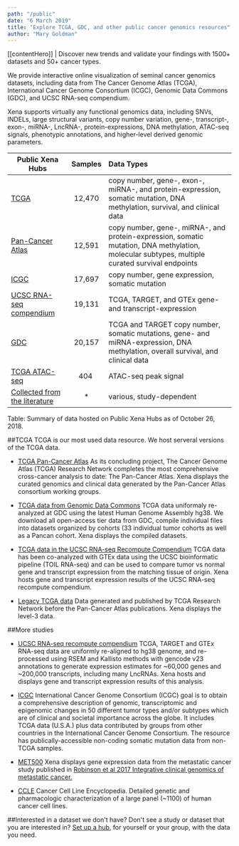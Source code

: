 ```yaml
---
path: "/public"
date: "6 March 2019"
title: "Explore TCGA, GDC, and other public cancer genomics resources"
author: "Mary Goldman"
---
```


[[contentHero]]
| Discover new trends and validate your findings with 1500+ datasets and 50+ cancer types.

We provide interactive online visualization of seminal cancer genomics datasets, including data from The Cancer Genome Atlas (TCGA), International Cancer Genome Consortium (ICGC), Genomic Data Commons (GDC), and UCSC RNA-seq compendium. 

Xena supports virtually any functional genomics data, including SNVs, INDELs, large structural variants, copy number variation, gene-, transcript-, exon-, miRNA-, LncRNA-, protein-expressions, DNA methylation, ATAC-seq signals, phenotypic annotations, and higher-level derived genomic parameters.


| Public Xena Hubs | Samples | Data Types |
|-----------------------|:-------:|:-----------|
| [TCGA](https://tcga.xenahubs.net)                   | 12,470 | copy number, gene-, exon-, miRNA-, and protein-expression, somatic mutation, DNA methylation, survival, and clinical data |
| [Pan-Cancer Atlas](https://pancanatlas.xenahubs.net)| 12,591 | copy number, gene-, miRNA-, and protein-expression, somatic mutation, DNA methylation, molecular subtypes, multiple curated survival endpoints |
| [ICGC](https://icga.xenahubs.net)                  | 17,697 | copy number, gene expression, somatic mutation |
| [UCSC RNA-seq compendium](https://toil.xenahubs.net)| 19,131 | TCGA, TARGET, and GTEx gene- and transcript-expression |
| [GDC](https://gdc.xenahubs.net)                     | 20,157 | TCGA and TARGET copy number, somatic mutations, gene- and miRNA-expression, DNA methylation, overall survival, and clinical data |
| [TCGA ATAC-seq](https://atacseq.xenahubs.net)         | 404    | ATAC-seq peak signal |
| [Collected from the literature](https://ucscpublic.xenahubs.net)| * | various, study-dependent |

Table: Summary of data hosted on Public Xena Hubs as of October 26, 2018. 

##TCGA
TCGA is our most used data resource. We host serveral versions of the TCGA data.
- [TCGA Pan-Cancer Atlas](https://pancanatlas.xenahubs.net) As its concluding project, The Cancer Genome Atlas (TCGA) Research Network completes the most comprehensive cross-cancer analysis to date: The Pan-Cancer Atlas. Xena displays the curated genomics and clinical data generated by the Pan-Cancer Atlas consortium working groups.

- [TCGA data from Genomic Data Commons](https://gdc.xenahubs.net) TCGA data uniformaly re-analyzed at GDC using the latest Human Genome Assembly hg38. We download all open-access tier data from GDC, compile individual files into datasets organized by cohorts (33 individual tumor cohorts as well as a Pancan cohort. Xena displays the compiled datasets.

- [TCGA data in the UCSC RNA-seq Recompute Compendium](https://toil.xenahubs.net) TCGA data has been co-analyzed with GTEx data using the UCSC bioinformatic pipeline (TOIL RNA-seq) and can be used to compare tumor vs normal gene and transcript expression from the matching tissue of origin. Xena hosts gene and transcript expression results of the UCSC RNA-seq recompute compendium.

- [Legacy TCGA data](https://tcga.xenahubs.net) Data generated and published by TCGA Research Network before the Pan-Cancer Atlas publications. Xena displays the level-3 data. 

##More studies
- [UCSC RNA-seq recompute compendium](https://toil.xenahubs.net) TCGA, TARGET and GTEx RNA-seq data are uniformly re-aligned to hg38 genome, and re-processed using RSEM and Kallisto methods with gencode v23 annotations to generate expression estimates for ~60,000 genes and ~200,000 transcripts, including many LncRNAs. Xena hosts and displays gene and transcript expression results of this analysis.


- [ICGC](https://icgc.xenahubs.net) International Cancer Genome Consortium (ICGC) goal is to obtain a comprehensive description of genomic, transcriptomic and epigenomic changes in 50 different tumor types and/or subtypes which are of clinical and societal importance across the globe. It includes TCGA data (U.S.A.) plus data contributed by groups from other countries in the International Cancer Genome Consortium. The resource has publically-accessible non-coding somatic mutation data from non-TCGA samples.


- [MET500](https://xenabrowser.net/datapages/?cohort=MET500%20(expression%20centric)) Xena displays gene expression data from the metastatic cancer study published in [Robinson et al 2017 Integrative clinical genomics of metastatic cancer.](https://www.ncbi.nlm.nih.gov/pubmed/28783718)


- [CCLE](https://xenabrowser.net/datapages/?cohort=Cancer%20Cell%20Line%20Encyclopedia%20(CCLE)) Cancer Cell Line Encyclopedia. Detailed genetic and pharmacologic characterization of a large panel (~1100) of human cancer cell lines.

##Interested in a dataset we don't have?
Don't see a study or dataset that you are interested in? [Set up a hub](./private), for yourself or your group, with the data you need.


